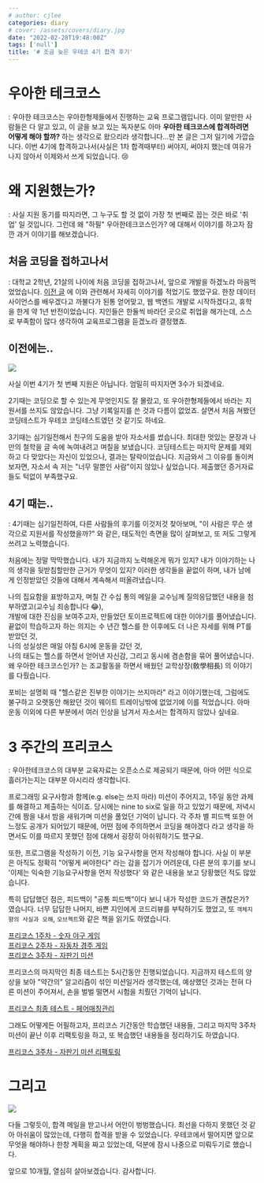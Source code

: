 ```yaml
---
# author: cjlee
categories: diary
# cover: /assets/covers/diary.jpg
date: "2022-02-28T19:48:00Z"
tags: ['null']
title: '# 조금 늦은 우테코 4기 합격 후기'
---
```



# 우아한 테크코스
: 우아한 테크코스는 우아한형제들에서 진행하는 교육 프로그램입니다. 이미 알만한 사람들은 다 알고 있고, 이 글을 보고 있는 독자분도 아마 **우아한 테크코스에 합격하려면 어떻게 해야 할까?** 하는 생각으로 왔으리라 생각합니다...만 본 글은 그저 일기에 가깝습니다. 이번 4기에 합격하고나서(사실은 1차 합격때부터) 써야지, 써야지 했는데 여유가 나지 않아서 이제와서 쓰게 되었습니다. 😢

# 왜 지원했는가?
: 사실 지원 동기를 따지라면, 그 누구도 할 것 없이 가장 첫 번째로 꼽는 것은 바로 '취업' 일 것입니다. 그런데 왜 "하필" 우아한테크코스인가? 에 대해서 이야기를 하고자 잠깐 과거 이야기를 해보겠습니다.

## 처음 코딩을 접하고나서
: 대학교 2학년, 21살의 나이에 처음 코딩을 접하고나서, 앞으로 개발을 하겠노라 마음먹었었습니다. [이전 글](https://cjlee38.github.io/diary/why_data_engineer) 에 이와 관련해서 자세히 이야기를 적었기도 했었구요. 한창 데이터 사이언스를 배우겠다고 까불다가 된통 얻어맞고, 웹 백엔드 개발로 시작하겠다고, 휴학을 한게 약 1년 반전이었습니다. 지인들은 한둘씩 바라던 곳으로 취업을 해가는데, 스스로 부족함이 많다 생각하여 교육프로그램을 듣겠노라 결정했죠.

## 이전에는..
![](/assets/images/2022-02-28-20-09-05.png)  

사실 이번 4기가 첫 번째 지원은 아닙니다. 엄밀히 따지자면 3수가 되겠네요. 

2기때는 코딩으로 할 수 있는게 무엇인지도 잘 몰랐고, 또 우아한형제들에서 바라는 지원서를 쓰지도 않았습니다. 그냥 기록일지를 쓴 것과 다름이 없었죠. 살면서 처음 쳐봤던 코딩테스트가 우테코 코딩테스트였던 것 같기도 하네요. 

3기때는 심기일전해서 친구의 도움을 받아 자소서를 썼습니다. 최대한 멋있는 문장과 나만의 철학을 글 속에 녹여내려고 며칠을 보냈습니다. 코딩테스트는 마지막 문제를 제외하고 다 맞았다는 자신이 있었으나, 결과는 탈락이었습니다.  지금와서 그 이유를 돌이켜보자면, 자소서 속 저는 "너무 말뿐인 사람"이지 않았나 싶었습니다. 제출했던 증거자료들도 턱없이 부족했구요.

## 4기 때는..
: 4기때는 심기일전하여, 다른 사람들의 후기를 이것저것 찾아보며, "이 사람은 무슨 생각으로 지원서를 작성했을까?" 와 같은, 태도적인 측면을 많이 살펴보고, 또 저도 그렇게 쓰려고 노력했습니다.

처음에는 정말 막막했습니다. 내가 지금까지 노력해온게 뭐가 있지? 내가 이야기하는 나의 생각을 뒷받침할만한 근거가 무엇이 있지? 이러한 생각들을 끝없이 하며, 내가 남에게 인정받았던 것들에 대해서 계속해서 떠올려냈습니다.

나의 집요함을 표방하고자, 며칠 간 수십 통의 메일을 교수님께 질의응답했던 내용을 첨부하였고(교수님 죄송합니다 😂),  
개발에 대한 진심을 보여주고자, 만들었던 토이프로젝트에 대한 이야기를 풀어냈습니다.  
끝없이 학습하고자 하는 의지는 수 년간 헬스를 한 이후에도 더 나은 자세를 위해 PT를 받았던 것,  
나의 성실성은 매일 아침 6시에 운동을 갔던 것,  
나의 태도는 헬스를 하면서 얻어낸 자신감, 그리고 동시에 겸손함을 묶어 풀어냈습니다.  
왜 우아한 테크코스인가? 는 조교활동을 하면서 배웠던 교학상장(敎學相長) 의 이야기를 다뤘습니다.

포비는 설명회 때 "헬스같은 진부한 이야기는 쓰지마라" 라고 이야기했는데, 그럼에도 불구하고 오랫동안 해왔던 것이 웨이트 트레이닝밖에 없었기에 이를 적었습니다. 아마 운동 이외에 다른 부분에서 여러 인상을 남겨서 자소서는 합격하지 않았나 싶네요.

# 3 주간의 프리코스
: 우아한테크코스의 대부분 교육자료는 오픈소스로 제공되기 때문에, 아마 어떤 식으로 흘러가는지는 대부분 아시리라 생각합니다.  

프로그래밍 요구사항과 함께(e.g. else는 쓰지 마라) 미션이 주어지고, 1주일 동안 과제를 해결하고 제출하는 식이죠. 당시에는 nine to six로 일을 하고 있었기 때문에, 저녁시간에 짬을 내서 밤을 새워가며 미션을 풀었던 기억이 납니다. 각 주차 별 피드백 또한 어느정도 공개가 되어있기 때문에, 어떤 점에 주의하면서 코딩을 해야겠다 라고 생각을 하면서도 이를 따르지 못했던 점에 대해서 굉장히 아쉬워하기도 했구요.

또한, 프로그램을 작성하기 이전, 기능 요구사항을 먼저 작성해야 합니다. 사실 이 부분은 아직도 정확히 "어떻게 써야한다" 라는 감을 잡기가 어려운데, 다른 분의 후기를 보니 '이제는 익숙한 기능요구사항을 먼저 작성했다' 와 같은 내용을 보고 당황했던 적도 많았습니다.

특히 답답했던 점은, 피드백이 "공통 피드백"이다 보니 내가 작성한 코드가 괜찮은가? 였습니다. 너무 답답한 나머지, 바쁜 지인에게 코드리뷰를 부탁하기도 했었고, 또 `객체지향의 사실과 오해`, `오브젝트`와 같은 책을 읽기도 하였습니다.

[프리코스 1주차 - 숫자 야구 게임](https://github.com/woowacourse/java-baseball-precourse/pull/505)  
[프리코스 2주차 - 자동차 경주 게임](https://github.com/woowacourse/java-racingcar-precourse/pull/489)  
[프리코스 3주차 - 자판기 미션](https://github.com/woowacourse/java-vendingmachine-precourse/pull/99)

프리코스의 마지막인 최종 테스트는 5시간동안 진행되었습니다. 지금까지 테스트의 양상을 보아 "약간의" 알고리즘이 섞인 미션일거라 생각했는데, 예상했던 것과는 전혀 다른 미션이 주어져서, 손을 벌벌 떨면서 시험을 치뤘던 기억이 납니다.

[프리코스 최종 테스트 - 페어매칭관리](https://github.com/woowacourse/java-pairmatching-precourse/pull/68)

그래도 어떻게든 어필하고자, 프리코스 기간동안 학습했던 내용들, 그리고 마지막 3주차 미션이 끝난 이후 리팩토링을 하고, 또 복습했던 내용들을 정리하기도 하였습니다. 

[프리코스 3주차 - 자판기 미션 리팩토링](https://github.com/cjlee38/java-vendingmachine-precourse/blob/retrial/docs/lookback.md)


# 그리고

![](/assets/images/2022-02-28-20-38-41.png)  

다들 그렇듯이, 합격 메일을 받고나서 어안이 벙벙했습니다. 최선을 다하지 못했던 것 같아 아쉬움이 많았는데, 다행히 합격을 받을 수 있었습니다. 우테코에서 떨어지면 앞으로 무엇을 해야하나 한창 계획을 짜고 있었는데, 덕분에 잠시 나중으로 미뤄두기로 했습니다.

앞으로 10개월, 열심히 살아보겠습니다. 감사합니다.
